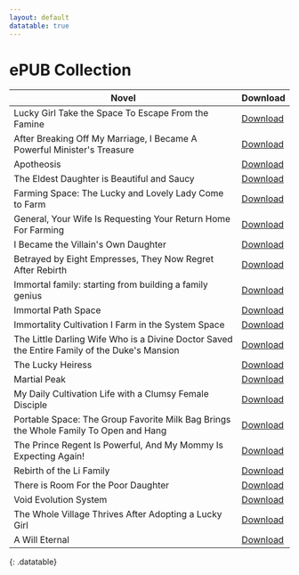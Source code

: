 ```yaml
---
layout: default
datatable: true
---
```


# ePUB Collection



Novel                    | Download 
-------                  | --- 
Lucky Girl Take the Space To Escape From the Famine | [Download](https://www.dropbox.com/scl/fi/7h5pkcgocjf6d5gtr0ft2/Lucky-Girl_-Take-the-Space-To-Escape-From-the-Famine-Qi-Sheng-Man-Man.epub?dl=1)   
After Breaking Off My Marriage, I Became A Powerful Minister's Treasure                 | [Download](https://www.dropbox.com/scl/fi/a495j4x7kkx0n1ios9nhs/After-Breaking-Off-My-Marriage-I-Became-A-Powerful-Minister-s-Treasure-Blue-White-Plaids.epub?dl=1)    
Apotheosis               | [Download](https://www.dropbox.com/scl/fi/ax3s43dj2b4ptjmm39px2/Apotheosis-v2.10.0.epub?dl=1)     
The Eldest Daughter is Beautiful and Saucy | [Download](https://www.dropbox.com/scl/fi/o7kyrovsqu0uqlmkzv5oh/Eldest-Daughter-is-Beautiful-and-Saucy-The-Thousand-Birch-Fallen.epub?dl=1)
Farming Space: The Lucky and Lovely Lady Come to Farm | [Download](https://www.dropbox.com/scl/fi/pwenjvgeiicxde6446xf8/Farming-Space_-The-Lucky-and-Lovely-Lady-Come-to-Farm-Jin-Cui.epub?dl=1)
General, Your Wife Is Requesting Your Return Home For Farming | [Download](https://www.dropbox.com/scl/fi/rl2as9zwqbubihrrrdw8j/General-Your-Wife-Is-Requesting-Your-Return-Home-For-Farming-Folk-Remedies.epub?dl=1)
I Became the Villain's Own Daughter | [Download](https://www.dropbox.com/scl/fi/rktut1ldln4nlwqza0fjl/I-Became-the-Villain-s-Own-Daughter-Qu-Xiao-Xi.epub?dl=1)
Betrayed by Eight Empresses, They Now Regret After Rebirth | [Download](https://www.dropbox.com/scl/fi/3zfe18ah3wes94qo5c8v4/Betrayed-by-Eight-Empresses-They-Now-Regr-Li-3Feng.epub?dl=1)
Immortal family: starting from building a family genius | [Download](https://www.dropbox.com/scl/fi/u3lqa8ftx6ujmuwioafii/Immortal-family_-starting-from-building-a-Lin-Dan-Miao-Yao.epub?dl=1)
Immortal Path Space | [Download](https://www.dropbox.com/scl/fi/esjkv5ynd2egpjh8bp03d/Immortal-Path-Space-Liu-Zhouping.epub?dl=1)
Immortality Cultivation I Farm in the System Space | [Download](https://www.dropbox.com/scl/fi/5x632l3md8vb0fkpc6d32/Immortality-Cultivation-I-Farm-in-the-System-Space-Light-Salted-Fish.epub?dl=1)
The Little Darling Wife Who is a Divine Doctor Saved the Entire Family of the Duke's Mansion | [Download](https://www.dropbox.com/scl/fi/6gw1n4bf58o954lhi31pb/Little-Darling-Wife-Who-is-a-Divine-Doctor-Saved-the-Entire-Family-of-the-Duke-s-Mansion-The.epub?dl=1)
The Lucky Heiress | [Download](https://www.dropbox.com/scl/fi/19ae52w55snuu53gqv54k/Lucky-Heiress-The-Yet-Another-Earworm.epub?dl=1)
Martial Peak | [Download](https://www.dropbox.com/scl/fi/8tsbyp7ztxgdob01dbyor/Martial-Peak-Complete-F3.epub?dl=1)
My Daily Cultivation Life with a Clumsy Female Disciple | [Download](https://www.dropbox.com/scl/fi/jgy7vwrth1187ptejkm54/My-Daily-Cultivation-Life-with-a-Clumsy-Female-Disciple.epub?dl=1)
Portable Space: The Group Favorite Milk Bag Brings the Whole Family To Open and Hang | [Download](https://www.dropbox.com/scl/fi/6hu2apapxp4nfvfyl1vtr/Portable-Space_-The-Group-Favorite-Milk-Bag-Brings-the-Whole-Family-To-Open-and-Hang-Bai-Li-Sha.epub?dl=1)
The Prince Regent Is Powerful, And My Mommy Is Expecting Again! | [Download](https://www.dropbox.com/scl/fi/xp8w7rdi50f5snxrro8hn/Prince-Regent-Is-Powerful-And-My-Mommy-Is-Expecting-Again-The-Endless-Stars.epub?dl=1)
Rebirth of the Li Family | [Download](https://www.dropbox.com/scl/fi/6bcvr70cpf0d7ok2xs226/Rebirth-of-the-Li-Family-Qiu-Wan-Zhe.epub?dl=1)
There is Room For the Poor Daughter | [Download](https://www.dropbox.com/scl/fi/bby455nsac3sm0ietermg/There-is-Room-For-the-Poor-Daughter-Hua-Bi-Qiao-Qiao.epub?dl=1)
Void Evolution System | [Download](https://www.dropbox.com/scl/fi/6p9eq6zzpkqgyefgsgqmc/Void-Evolution-System-Crocs_is_Dead.epub?dl=1)
The Whole Village Thrives After Adopting a Lucky Girl | [Download](https://www.dropbox.com/scl/fi/0yv5s9diuoygi1cy4pz5f/Whole-Village-Thrives-After-Adopting-a-Lucky-Girl-The-For-a-long-time.epub?dl=1)
A Will Eternal | [Download](https://www.dropbox.com/scl/fi/zgdr24vuev9teko96feuv/Will-Eternal-A-Er-Gen.epub?dl=1)
{: .datatable}